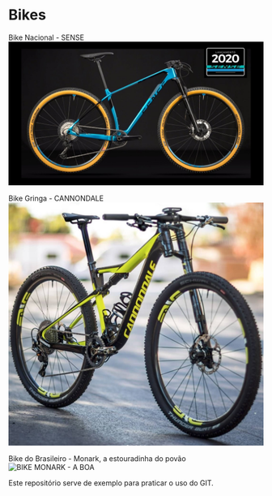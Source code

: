 # Bikes

Bike Nacional - SENSE
![BIKE SENSE - NACIONAL](./sense.jpg)

Bike Gringa - CANNONDALE
![BIKE CANNONDALE - GRINGA](./cannondale.jpg)

Bike do Brasileiro - Monark, a estouradinha do povão
![BIKE MONARK - A BOA](https://a-static.mlcdn.com.br/1500x1500/bicicleta-aro-26-monark-freio-varao-barra-circular-52937-4/gazinshop/1312/c7ebce7aaaeffaf3592f37faefda10dc.jpg)

Este repositório serve de exemplo para praticar o uso do GIT.
